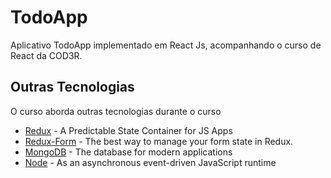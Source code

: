 # TodoApp

Aplicativo TodoApp implementado em React Js, acompanhando o curso de React da COD3R.

## Outras Tecnologias

O curso aborda outras tecnologias durante o curso
* [Redux](https://redux.js.org/) - A Predictable State Container for JS Apps
* [Redux-Form](https://redux-form.com/8.3.0/) - The best way to manage your form state in Redux.
* [MongoDB](https://www.mongodb.com/) - The database for modern applications
* [Node](https://nodejs.org/en/) - As an asynchronous event-driven JavaScript runtime
